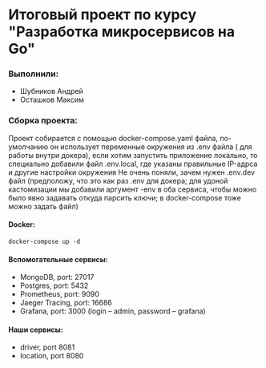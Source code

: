 # Итоговый проект по курсу "Разработка микросервисов на Go"

### Выполнили:

- Шубников Андрей
- Осташков Максим

### Сборка проекта:

Проект собирается с помощью docker-compose.yaml файла, по-умолчанию он использует переменные окружения из .env файла (
для работы внутри докера), если хотим запустить приложение локально, то специально добавили файл .env.local, где указаны
правильные IP-адрса и другие настройки окружения
Не очень поняли, зачем нужен .env.dev файл (предположу, что это как раз .env для докера; для удоной кастомизации мы
добавили аргумент -env в оба сервиса, чтобы можно было явно задавать откуда парсить ключи; в docker-compose тоже можно
задать файл)

#### Docker:

```shell
docker-compose up -d
```

#### Вспомогательные сервисы:

- MongoDB, port: 27017
- Postgres, port: 5432
- Prometheus, port: 9090
- Jaeger Tracing, port: 16686
- Grafana, port: 3000 (login – admin, password – grafana)

#### Наши сервисы:

- driver, port 8081
- location, port 8080
 